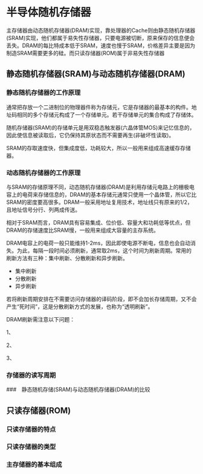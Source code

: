 # 半导体随机存储器

 主存储器由动态随机存储器(DRAM)实现，靠处理器的Cache则由静态随机存储器(SRAM)实现，他们都属于易失性存储器，只要电源被切断，原来保存的信息便会丢失。DRAM的每比特成本低于SRAM，速度也慢于SRAM，价格差异主要是因为制造SRAM需要更多的硅。而只读存储器(ROM)属于非易失性存储器

## 静态随机存储器(SRAM)与动态随机存储器(DRAM)

### 静态随机存储器的工作原理

通常把存放一个二进制位的物理器件称为存储元，它是存储器的最基本的构件。地址码相同的多个存储元构成了一个存储单元。若干存储单元的集合构成了存储体。

随机存储器(SRAM)的存储单元是用双稳态触发器(六晶体管MOS)来记忆信息的，因此使信息被读取后，它仍保持其原状态而不需要再生(非破坏性读取)。

SRAM的存取速度快，但集成度低，功耗较大，所以一般用来组成高速缓存存储器。

### 动态随机存储器的工作原理

与SRAM的存储原理不同，动态随机存储器(DRAM)是利用存储元电路上的栅极电容上的电荷来存储信息的，DRAM的基本存储元通常只使用一个晶体管，所以它比SRAM的密度要高很多。DRAM一般采用地址复用技术，地址线只有原来的1/2，且地址信号分行、列两成传送。

相对于SRAM而言，DRAM具有容易集成、位价低、容量大和功耗低等优点，但DRAM的存储速度比SRAM慢，一般用来组成大容量的主存系统。

DRAM电容上的电荷一般只能维持1-2ms，因此即使电源不断电，信息也会自动消失。为此，每隔一段时间必须刷新，通常取2ms，这个时间为刷新周期。常用的刷新方法有三种：集中刷新、分散刷新和异步刷新。

+ 集中刷新
+ 分散刷新
+ 异步刷新

若将刷新周期安排在不需要访问存储器的译码阶段，即不会加长存储周期，又不会产生“死时间”，这是分散刷新方式的发展，也称为“透明刷新”。

DRAM刷新需注意以下问题：

1、

2、

3、

### 存储器的读写周期



###　静态随机存储(SRAM)与动态随机存储器(DRAM)的比较



## 只读存储器(ROM)



### 只读存储器的特点



### 只读存储器的类型



### 主存储器的基本组成

